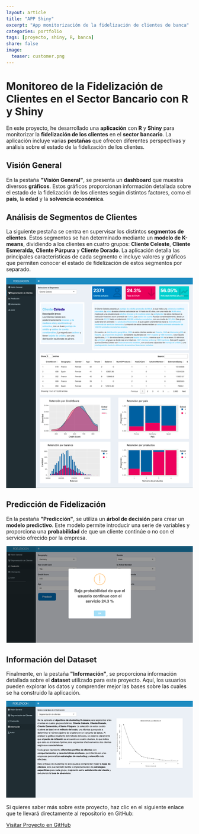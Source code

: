 ```yaml
---
layout: article
title: "APP Shiny"
excerpt: "App monitorización de la fidelización de clientes de banca"
categories: portfolio
tags: [proyecto, shiny, R, banca]
share: false
image:
  teaser: customer.png
---
```


# Monitoreo de la Fidelización de Clientes en el Sector Bancario con R y Shiny

En este proyecto, he desarrollado una **aplicación** con **R** y **Shiny** para monitorizar la **fidelización de los clientes** en el **sector bancario**. La aplicación incluye varias **pestañas** que ofrecen diferentes perspectivas y análisis sobre el estado de la fidelización de los clientes.

## Visión General

En la pestaña **"Visión General"**, se presenta un **dashboard** que muestra diversos **gráficos**. Estos gráficos proporcionan información detallada sobre el estado de la fidelización de los clientes según distintos factores, como el **país**, la **edad** y la **solvencia económica**.


## Análisis de Segmentos de Clientes

La siguiente pestaña se centra en supervisar los distintos **segmentos de clientes**. Estos segmentos se han determinado mediante un **modelo de K-means**, dividiendo a los clientes en cuatro grupos: **Cliente Celeste**, **Cliente Esmeralda**, **Cliente Púrpura** y **Cliente Dorado**. La aplicación detalla las principales características de cada segmento e incluye valores y gráficos que permiten conocer el estado de fidelización de estos segmentos por separado.

![Análisis de Segmentos](../images/Fidelizacion_1.png)

## Predicción de Fidelización

En la pestaña **"Predicción"**, se utiliza un **árbol de decisión** para crear un **modelo predictivo**. Este modelo permite introducir una serie de variables y proporciona una **probabilidad** de que un cliente continúe o no con el servicio ofrecido por la empresa.

![Predicción Fidelización Clientes](../images/Fidelizacion_2.png)

## Información del Dataset

Finalmente, en la pestaña **"Información"**, se proporciona información detallada sobre el **dataset** utilizado para este proyecto. Aquí, los usuarios pueden explorar los datos y comprender mejor las bases sobre las cuales se ha construido la aplicación.

![información dataset](../images/Fidelizacion_3.png)

Si quieres saber más sobre este proyecto, haz clic en el siguiente enlace que te llevará directamente al repositorio en GitHub:

[Visitar Proyecto en GitHub](https://github.com/Cristina-MG/APP_FIDELIZACION_CLIENTES)
